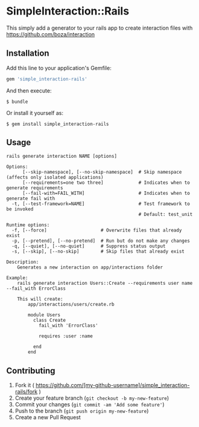 # SimpleInteraction::Rails

This simply add a generator to your rails app to create interaction files with 
https://github.com/boza/interaction


## Installation

Add this line to your application's Gemfile:

```ruby
gem 'simple_interaction-rails'
```

And then execute:

    $ bundle

Or install it yourself as:

    $ gem install simple_interaction-rails

## Usage

```
rails generate interaction NAME [options]

Options:
      [--skip-namespace], [--no-skip-namespace]  # Skip namespace (affects only isolated applications)
      [--requirements=one two three]             # Indicates when to generate requirements
      [--fail-with=FAIL_WITH]                    # Indicates when to generate fail with
  -t, [--test-framework=NAME]                    # Test framework to be invoked
                                                 # Default: test_unit

Runtime options:
  -f, [--force]                    # Overwrite files that already exist
  -p, [--pretend], [--no-pretend]  # Run but do not make any changes
  -q, [--quiet], [--no-quiet]      # Suppress status output
  -s, [--skip], [--no-skip]        # Skip files that already exist

Description:
    Generates a new interaction on app/interactions folder

Example:
    rails generate interaction Users::Create --requirements user name --fail_with ErrorClass

    This will create:
        app/interactions/users/create.rb

        module Users
          class Create
            fail_with 'ErrorClass'

            requires :user :name

          end
        end
```

## Contributing

1. Fork it ( https://github.com/[my-github-username]/simple_interaction-rails/fork )
2. Create your feature branch (`git checkout -b my-new-feature`)
3. Commit your changes (`git commit -am 'Add some feature'`)
4. Push to the branch (`git push origin my-new-feature`)
5. Create a new Pull Request
